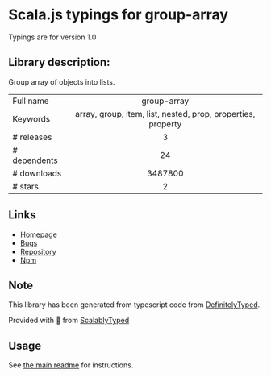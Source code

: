 
# Scala.js typings for group-array

Typings are for version 1.0

## Library description:
Group array of objects into lists.

|                    |                 |
| ------------------ | :-------------: |
| Full name          | group-array |
| Keywords           | array, group, item, list, nested, prop, properties, property |
| # releases         | 3 |
| # dependents       | 24 |
| # downloads        | 3487800 |
| # stars            | 2 |

## Links
- [Homepage](https://github.com/doowb/group-array)
- [Bugs](https://github.com/doowb/group-array/issues)
- [Repository](https://github.com/doowb/group-array)
- [Npm](https://www.npmjs.com/package/group-array)
    


## Note
This library has been generated from typescript code from [DefinitelyTyped](https://definitelytyped.org).

Provided with :purple_heart: from [ScalablyTyped](https://github.com/oyvindberg/ScalablyTyped)

## Usage
See [the main readme](../../readme.md) for instructions.


